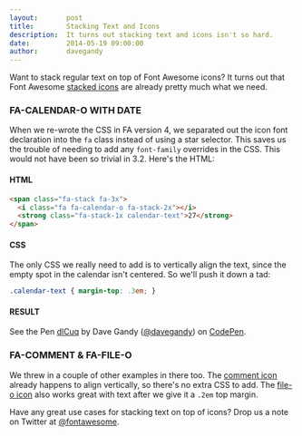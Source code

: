 ```yaml
---
layout:       post
title:        Stacking Text and Icons
description:  It turns out stacking text and icons isn't so hard.
date:         2014-05-19 09:00:00
author:       davegandy
---
```


Want to stack regular text on top of Font Awesome icons? It turns out that Font Awesome
[stacked icons](http://fontawesome.io/examples/#stacked) are already pretty much what we need.

### FA-CALENDAR-O WITH DATE

When we re-wrote the CSS in FA version 4, we separated out the icon font declaration into the `fa` class instead
of using a star selector. This saves us the trouble of needing to add any `font-family` overrides in the CSS. This would
not have been so trivial in 3.2. Here's the HTML:

#### HTML
```html
<span class="fa-stack fa-3x">
  <i class="fa fa-calendar-o fa-stack-2x"></i>
  <strong class="fa-stack-1x calendar-text">27</strong>
</span>
```

#### CSS
The only CSS we really need to add is to vertically align the text, since the empty spot in the calendar isn't
centered. So we'll push it down a tad:

```scss
.calendar-text { margin-top: .3em; }
```

#### RESULT

<p data-height="170" data-theme-id="6187" data-slug-hash="dlCuq" data-default-tab="result" class='codepen'>See the Pen <a href='http://codepen.io/davegandy/pen/dlCuq/'>dlCuq</a> by Dave Gandy (<a href='http://codepen.io/davegandy'>@davegandy</a>) on <a href='http://codepen.io'>CodePen</a>.</p>
<script async src="//codepen.io/assets/embed/ei.js"></script>


### FA-COMMENT & FA-FILE-O

We threw in a couple of other examples in there too. The [comment icon](http://fontawesome.io/icon/comment/) already
happens to align vertically, so there's no extra CSS to add. The [file-o icon](http://fontawesome.io/icon/file-o/) also
works great with text after we give it a `.2em` top margin.

Have any great use cases for stacking text on top of icons? Drop us a note on Twitter at
[@fontawesome](https://twitter.com/fontawesome).
